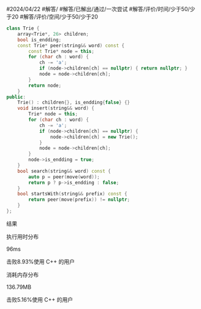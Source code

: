 #2024/04/22 #解答/ #解答/已解出/通过/一次尝试 #解答/评价/时间/少于50/少于20  #解答/评价/空间/少于50/少于20 

``` cpp
class Trie {
	array<Trie*, 26> children;
	bool is_endding;
	const Trie* peer(string&& word) const {
		const Trie* node = this;
        for (char ch : word) { 
            ch -= 'a';
            if (node->children[ch] == nullptr) { return nullptr; }
            node = node->children[ch];
        }
        return node;
	}
public:
	Trie() : children{}, is_endding{false} {}
	void insert(string&& word) {
		Trie* node = this;
        for (char ch : word) {
            ch -= 'a';
            if (node->children[ch] == nullptr) {
                node->children[ch] = new Trie();
            }
            node = node->children[ch];
        }
        node->is_endding = true;
	}
	bool search(string&& word) const {
		auto p = peer(move(word));
		return p ? p->is_endding : false;
	}
	bool startsWith(string&& prefix) const {
		return peer(move(prefix)) != nullptr;
	}
};
```

结果

执行用时分布

96ms

击败8.93%使用 C++ 的用户

消耗内存分布

136.79MB

击败5.16%使用 C++ 的用户
